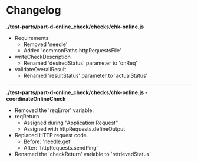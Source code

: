 # Changelog

**./test-parts/part-d-online_check/checks/chk-online.js**
* Requirements:
	* Removed 'needle'
	* Added 'commonPaths.httpRequestsFile'
* writeCheckDescription
	* Renamed 'desiredStatus' parameter to 'onReq'
* validateOverallResult
	* Renamed 'resultStatus' parameter to 'actualStatus'

---

**./test-parts/part-d-online_check/checks/chk-online.js - coordinateOnlineCheck**
* Removed the 'reqError' variable.
* reqReturn
	* Assigned during "Application Request"
	* Assigned with httpRequests.defineOutput
* Replaced HTTP request code.
	* Before: 'needle.get'
	* After: 'httpRequests.sendPing'
* Renamed the 'checkReturn' variable to 'retrievedStatus'
